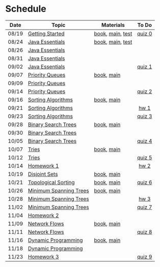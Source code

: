# Schedule

| Date | Topic | Materials | To Do |
|:---:|---|---|:---:|
|08/19| [Getting Started](https://emory.zoom.us/rec/share/3NdrH4He5D5OHInCzFPcAocZD5TPeaa81XcY-acOzUnhn2hLi4-a5rCElFMxd2zY) | [book](https://emory.gitbook.io/dsa-java/getting-started), [main](../src/main/java/edu/emory/cs/utils), [test](../src/test/java/edu/emory/cs/utils) | [quiz 0](https://canvas.emory.edu/courses/76034/assignments/345083) |
|08/24| [Java Essentials](https://emory.zoom.us/rec/share/7JFFC4n55EdIZLOS9ALzHaIcGI_deaa81CVN_6IEzBkLLrTHjm2qeypF3o5GGb2p) | [book](https://emory.gitbook.io/dsa-java/java-essentials), [main](../src/main/java/edu/emory/cs/algebraic), [test](../src/test/java/edu/emory/cs/algebraic) | |
|08/26| [Java Essentials](https://emory.zoom.us/rec/share/--t2MZus7XhJZ43t0xD8ZaE5RJ7gX6a8hyFPrqYJzEq5EauMN41Byvc_tMZyFYKa) | | |
|08/31| [Java Essentials](https://emory.zoom.us/rec/share/tMMsAe3aqltIYpHz2BzfWYkHM4O_eaa8hHIarKZZnR5E8nIOfU61JnBMBh1CF-KF) | | |
|09/02| [Java Essentials]() | | [quiz 1](https://canvas.emory.edu/courses/76034/assignments/346026) |
|09/07| [Priority Queues]() | [book](https://emory.gitbook.io/dsa-java/priority-queues), [main](../src/main/java/edu/emory/cs/queue) | |
|09/09| [Priority Queues]() | | |
|09/14| [Priority Queues]() | | [quiz 2]() |
|09/16| [Sorting Algorithms]() | [book](https://emory.gitbook.io/dsa-java/sorting-algorithms), [main](../src/main/java/edu/emory/cs/sort) | |
|09/21| [Sorting Algorithms]() | | [hw 1](hw_hybrid_sort.md) |
|09/23| [Sorting Algorithms]() | | [quiz 3]() | 
|09/28| [Binary Search Trees]() | [book](https://emory.gitbook.io/dsa-java/binary-search-trees), [main](../src/main/java/edu/emory/cs/tree) | |
|09/30| [Binary Search Trees]() | | |
|10/05| [Binary Search Trees]() | | [quiz 4]() |
|10/07| [Tries]() | [book](https://emory.gitbook.io/dsa-java/tries), [main](../src/main/java/edu/emory/cs/trie) | |
|10/12| [Tries]() | | [quiz 5]() |
|10/14| [Homework 1]() | | [hw 2](hw_autocomplete.md) |
|10/19| [Disjoint Sets]() | [book](https://emory.gitbook.io/dsa-java/disjoint-sets), [main](../src/main/java/edu/emory/cs/set) | |
|10/21| [Topological Sorting]() | [book](https://emory.gitbook.io/dsa-java/topological-sorting), [main](../src/main/java/edu/emory/cs/graph/sort) | [quiz 6]() |
|10/26| [Minimum Spanning Trees]() | [book](https://emory.gitbook.io/dsa-java/minimum-spanning-trees), [main](../src/main/java/edu/emory/cs/graph/span) | |
|10/28| [Minimum Spanning Trees]() | | [hw 3]() |
|11/02| [Minimum Spanning Trees]() | | [quiz 7]() |
|11/04| [Homework 2]() | | |
|11/09| [Network Flows]() | [book](https://emory.gitbook.io/dsa-java/network-flows), [main](../src/main/java/edu/emory/cs/graph/flow) | |
|11/11| [Network Flows]() | | [quiz 8]() | 
|11/16| [Dynamic Programming]() | [book](https://emory.gitbook.io/dsa-java/dynamic-programming), [main](../src/main/java/edu/emory/cs/dynamic) | |
|11/18| [Dynamic Programming]() | | |
|11/23| [Homework 3]() | | [quiz 9]() |

<!--  -->
<!-- [Shortest Path Algorithms]() | [md](), [pdf](shortest_path_algorithms.pdf), [main](../src/main/java/edu/emory/cs/graph/path/) | [quiz 8](quiz0.md#quiz-8) | -->
<!-- [Binary Search Trees]() | [md](binary_search_trees.md), [pdf](binary_search_trees.pdf), [main](../src/main/java/edu/emory/cs/tree/) | |  -->
<!-- [Homework 3]() |  | [hw 4]() | -->
